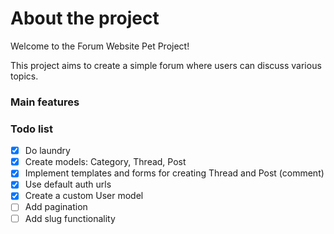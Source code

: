 # About the project 

Welcome to the Forum Website Pet Project!

This project aims to create a simple forum where users can discuss various topics.

### Main features


### Todo list

- [x] Do laundry
- [x] Create models: Category, Thread, Post
- [x] Implement templates and forms for creating Thread and Post (comment)
- [x] Use default auth urls
- [x] Create a custom User model
- [ ] Add pagination
- [ ] Add slug functionality
